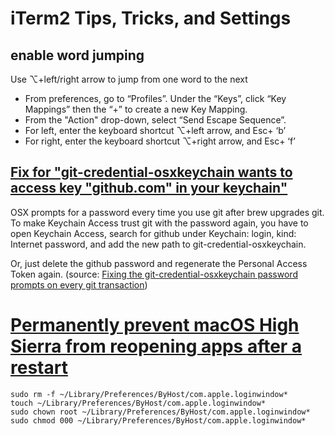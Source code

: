 # iTerm2 Tips, Tricks, and Settings

## enable word jumping

Use ⌥+left/right arrow to jump from one word to the next

- From preferences, go to “Profiles”. Under the “Keys”, click “Key Mappings” then the “+” to create a new Key Mapping.
- From the "Action" drop-down, select “Send Escape Sequence”.
- For left, enter the keyboard shortcut ⌥+left arrow, and Esc+ ‘b’
- For right, enter the keyboard shortcut ⌥+right arrow, and Esc+ ‘f’

## [Fix for "git-credential-osxkeychain wants to access key "github.com" in your keychain"](https://stackoverflow.com/a/71936715/662731)

OSX prompts for a password every time you use git after brew upgrades git. To make Keychain Access trust git with the password again, you have to open Keychain Access, search for github under Keychain: login, kind: Internet password, and add the new path to git-credential-osxkeychain.

Or, just delete the github password and regenerate the Personal Access Token again. (source: [Fixing the git-credential-osxkeychain password prompts on every git transaction](https://dominoc925.blogspot.com/2019/11/fixing-git-credential-osxkeychain.html))


# [Permanently prevent macOS High Sierra from reopening apps after a restart](https://apple.stackexchange.com/a/309140/234778)

```
sudo rm -f ~/Library/Preferences/ByHost/com.apple.loginwindow*
touch ~/Library/Preferences/ByHost/com.apple.loginwindow*
sudo chown root ~/Library/Preferences/ByHost/com.apple.loginwindow*
sudo chmod 000 ~/Library/Preferences/ByHost/com.apple.loginwindow*
```
